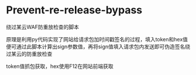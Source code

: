 # Prevent-re-release-bypass

绕过某云WAF防重放检查的脚本

原理是利用py代码实现了网站给请求包加时间戳签名的过程，填入token和hex值便可通过此脚本计算出sign参数值，再将sign值填入请求包内发送即可伪造签名绕过某云的防重放检查

token值抓包获取，hex使用F12在网站前端获取
